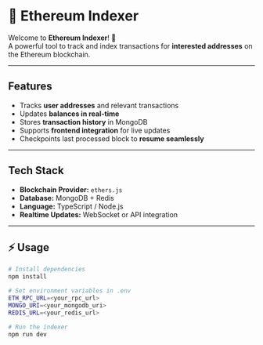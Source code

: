 # 🌟 Ethereum Indexer

Welcome to **Ethereum Indexer**! 🚀  
A powerful tool to track and index transactions for **interested addresses** on the Ethereum blockchain.

---

##  Features

- Tracks **user addresses** and relevant transactions
- Updates **balances in real-time**
- Stores **transaction history** in MongoDB
- Supports **frontend integration** for live updates
- Checkpoints last processed block to **resume seamlessly**

---

## Tech Stack

- **Blockchain Provider:** `ethers.js`  
- **Database:** MongoDB + Redis  
- **Language:** TypeScript / Node.js  
- **Realtime Updates:** WebSocket or API integration  

---

## ⚡ Usage

```bash
# Install dependencies
npm install

# Set environment variables in .env
ETH_RPC_URL=<your_rpc_url>
MONGO_URI=<your_mongodb_uri>
REDIS_URL=<your_redis_url>

# Run the indexer
npm run dev
